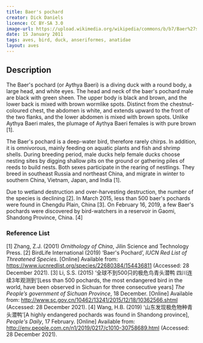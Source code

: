 ```yaml
---
title: Baer's pochard
creator: Dick Daniels
licence: CC BY-SA 3.0
image-url: https://upload.wikimedia.org/wikipedia/commons/b/b7/Baer%27s_Pochard_RWD4.jpg 
date: 15 January 2011
tags: aves, bird, duck, anseriformes, anatidae 
layout: aves
---
```

## Description

The Baer's pochard (or Aythya Baeri) is a diving duck with a round body, a large head, and white eyes. The head and neck of the baer's pochard male are black with green sheen. The upper body is black and brown, and the lower back is mixed with brown wormlike spots. Distinct from the chestnut-coloured chest, the abdomen is white, and extends upward to the front of the two flanks, and the lower abdomen is mixed with brown spots. Unlike Aythya Baeri males, the plumage of Aythya Baeri females is with pure brown [1].

The Baer's pochard is a deep-water bird, therefore rarely chirps. In addition, it is omnivorous, mainly feeding on aquatic plants and fish and shrimp shells. During breeding period, male ducks help female ducks choose nesting sites by digging shallow pits on the ground or gathering piles of reeds to build nests. Both sexes participate in the rearing of nestlings. They breed in southeast Russia and northeast China, and migrate in winter to southern China, Vietnam, Japan, and India [1].

Due to wetland destruction and over-harvesting destruction, the number of the species is declining [2]. In March 2015, less than 500 baer's pochards were found in Chengdu Plain, China [3]. On February 16, 2019, a few Baer's pochards were discovered by bird-watchers in a reservoir in Gaomi, Shandong Province, China. [4] 


### Reference List
[1] Zhang, Z.J. (2001) _Ornithology of China_, Jilin Science and Technology Press.
[2] BirdLife International (2019) ‘Baer's Pochard’, _IUCN Red List of Threatened Species_. [Online] Available from: https://www.iucnredlist.org/species/22680384/154436811 (Accessed: 28 December 2021). 
[3] Li, S.S. (2015) ‘全球不到500只的极危鸟青头潜鸭 四川连续3年观测到’[Less than 500 pochards, the most endangered bird in the world, have been observed in Sichuan for three consecutive years] _The People’s government of Sichuan Province_, 18 December. [Online] Available from: http://www.sc.gov.cn/10462/13241/2015/12/18/10362566.shtml (Accessed: 28 December 2021). 
[4] Wang, H.B. (2019) ‘山东发现极危物种青头潜鸭’[A highly endangered pochards was found in Shandong province], _People's Daily_, 17 February. [Online] Available from: http://env.people.com.cn/n1/2019/0217/c1010-30758689.html (Accessed: 28 December 2021). 

